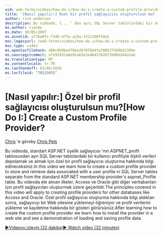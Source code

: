 ```yaml
---
uid: web-forms/videos/how-do-i/how-do-i-create-a-custom-profile-provider
title: '[Nasıl yapılır:] Özel bir profil sağlayıcısı oluşturulsun mu? | Microsoft Docs'
author: rick-anderson
description: Bu videoda, t... ' den ayrı SQL Server tablolardaki bir kullanıcı profiliyle ilişkili verileri depolamak ve almak için özel bir profil sağlayıcısı oluşturmayı öğreniyoruz.
ms.author: riande
ms.date: 10/05/2007
ms.assetid: a776a0fc-f34b-47fe-a24a-3311100f34a5
msc.legacyurl: /web-forms/videos/how-do-i/how-do-i-create-a-custom-profile-provider
msc.type: video
ms.openlocfilehash: d80c0b9be470ee26f87bb9fa700537569b42399e
ms.sourcegitcommit: e7e91932a6e91a63e2e46417626f39d6b244a3ab
ms.translationtype: MT
ms.contentlocale: tr-TR
ms.lasthandoff: 03/06/2020
ms.locfileid: "78523655"
---
```

# <a name="how-do-i-create-a-custom-profile-provider"></a><span data-ttu-id="3b33c-104">[Nasıl yapılır:] Özel bir profil sağlayıcısı oluşturulsun mu?</span><span class="sxs-lookup"><span data-stu-id="3b33c-104">[How Do I:] Create a Custom Profile Provider?</span></span>

<span data-ttu-id="3b33c-105">[Chris](https://twitter.com/chrispels) 'e göre</span><span class="sxs-lookup"><span data-stu-id="3b33c-105">by [Chris Pels](https://twitter.com/chrispels)</span></span>

<span data-ttu-id="3b33c-106">Bu videoda, standart ASP.NET üyelik sağlayıcısı 'nın ASPNET\_profil tablosundan ayrı SQL Server tablolardaki bir kullanıcı profiliyle ilişkili verileri depolamak ve almak için özel bir profil sağlayıcısı oluşturma hakkında bilgi edineceksiniz.</span><span class="sxs-lookup"><span data-stu-id="3b33c-106">In this video we learn how to create a custom profile provider to store and retrieve data associated with a user profile in SQL Server tables separate from the standard ASP.NET membership provider's aspnet\_Profile table.</span></span> <span data-ttu-id="3b33c-107">Bu videoda ele alınan ilkeler, Access ve Oracle gibi diğer veritabanları için profil sağlayıcıları oluşturmak üzere geçerlidir.</span><span class="sxs-lookup"><span data-stu-id="3b33c-107">The principles covered in this video will apply to creating profile providers for other databases like Access and Oracle.</span></span> <span data-ttu-id="3b33c-108">Özel profil sağlayıcısı oluşturma hakkında bilgi aldıktan sonra, sağlayıcıyı bir Web sitesine yüklemeyi öğreniyor ve profil verilerini yükleme ve kaydetme hakkında bir gösteri görürsünüz.</span><span class="sxs-lookup"><span data-stu-id="3b33c-108">After learning how to create the custom profile provider we learn how to install the provider in a web site and see a demonstration of loading and saving profile data.</span></span>

[<span data-ttu-id="3b33c-109">&#9654;Videoyu izleyin (32 dakika)</span><span class="sxs-lookup"><span data-stu-id="3b33c-109">&#9654; Watch video (32 minutes)</span></span>](https://channel9.msdn.com/Blogs/ASP-NET-Site-Videos/how-do-i-create-a-custom-profile-provider)
